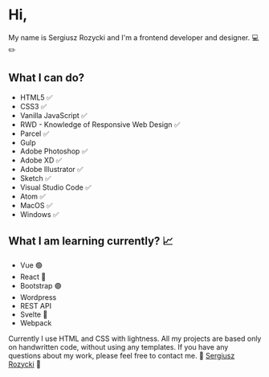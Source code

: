# Hi, 

My name is Sergiusz Rozycki and I'm a frontend developer and designer. :computer: :pencil2:

## What I can do? 

- HTML5 :white_check_mark:
- CSS3 :white_check_mark:
- Vanilla JavaScript :white_check_mark:
- RWD - Knowledge of Responsive Web Design :white_check_mark:
- Parcel ✅
- Gulp
- Adobe Photoshop :white_check_mark: 
- Adobe XD :white_check_mark:
- Adobe Illustrator :white_check_mark: 
- Sketch :white_check_mark:
- Visual Studio Code :white_check_mark:
- Atom :white_check_mark:
- MacOS ✅
- Windows ✅



## What I am learning currently? :chart_with_upwards_trend:

- Vue 🟢
- React 🔵
- Bootstrap 🟣
- Wordpress
- REST API 
- Svelte 🔴
- Webpack

Currently I use HTML and CSS with lightness. All my projects are based only on handwritten code, without using any templates. 
If you have any questions about my work, please feel free to contact me. :email: [Sergiusz Rozycki](mailto:sergiuszrozycki@icloud.com?subject=[GitHub]%20General%20Inquiry) :email:
